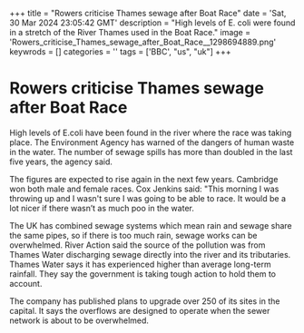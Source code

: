 +++
title = "Rowers criticise Thames sewage after Boat Race"
date = 'Sat, 30 Mar 2024 23:05:42 GMT'
description = "High levels of E. coli were found in a stretch of the River Thames used in the Boat Race."
image = 'Rowers_criticise_Thames_sewage_after_Boat_Race__1298694889.png'
keywrods =  []
categories = ''
tags = ['BBC', "us", "uk"]
+++

# Rowers criticise Thames sewage after Boat Race

High levels of E.coli have been found in the river where the race was taking place.
The Environment Agency has warned of the dangers of human waste in the water.
The number of sewage spills has more than doubled in the last five years, the agency said.

The figures are expected to rise again in the next few years.
Cambridge won both male and female races.
Cox Jenkins said: <bb>"This morning I was throwing up and I wasn<bb>'t sure I was going to be able to race.
It would be a lot nicer if there wasn’t as much poo in the water.

The UK has combined sewage systems which mean rain and sewage share the same pipes, so if there is too much rain, sewage works can be overwhelmed.
River Action said the source of the pollution was from Thames Water discharging sewage directly into the river and its tributaries.
Thames Water says it has experienced higher than average long-term rainfall.
They say the government is taking tough action to hold them to account.

The company has published plans to upgrade over 250 of its sites in the capital.
It says the overflows are designed to operate when the sewer network is about to be overwhelmed.


